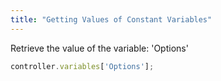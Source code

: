 ```yaml
---
title: "Getting Values of Constant Variables"
---
```


Retrieve the value of the variable: 'Options'

```javascript
controller.variables['Options'];
```
